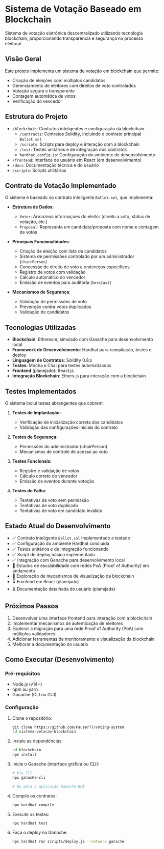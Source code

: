 # Sistema de Votação Baseado em Blockchain

Sistema de votação eletrônica descentralizado utilizando tecnologia blockchain, proporcionando transparência e segurança no processo eleitoral.

## Visão Geral

Este projeto implementa um sistema de votação em blockchain que permite:
- Criação de eleições com múltiplos candidatos
- Gerenciamento de eleitores com direitos de voto controlados
- Votação segura e transparente
- Contagem automática de votos
- Verificação do vencedor

## Estrutura do Projeto

- `/blockchain`: Contratos inteligentes e configuração da blockchain
  - `/contracts`: Contratos Solidity, incluindo o contrato principal `Ballot.sol`
  - `/scripts`: Scripts para deploy e interação com a blockchain
  - `/test`: Testes unitários e de integração dos contratos
  - `hardhat.config.js`: Configuração do ambiente de desenvolvimento
- `/frontend`: Interface de usuário em React (em desenvolvimento)
- `/docs`: Documentação técnica e do usuário
- `/scripts`: Scripts utilitários

## Contrato de Votação Implementado

O sistema é baseado no contrato inteligente `Ballot.sol`, que implementa:

- **Estrutura de Dados**:
  - `Voter`: Armazena informações do eleitor (direito a voto, status de votação, etc.)
  - `Proposal`: Representa um candidato/proposta com nome e contagem de votos

- **Principais Funcionalidades**:
  - Criação de eleição com lista de candidatos
  - Sistema de permissões controlado por um administrador (`chairPerson`)
  - Concessão de direito de voto a endereços específicos
  - Registro de votos com validação
  - Cálculo automático do vencedor
  - Emissão de eventos para auditoria (`VoteCast`)

- **Mecanismos de Segurança**:
  - Validação de permissões de voto
  - Prevenção contra votos duplicados
  - Validação de candidatos

## Tecnologias Utilizadas

- **Blockchain**: Ethereum, simulado com Ganache para desenvolvimento local
- **Framework de Desenvolvimento**: Hardhat para compilação, testes e deploy
- **Linguagem de Contratos**: Solidity 0.8.x
- **Testes**: Mocha e Chai para testes automatizados
- **Frontend** (planejado): React.js
- **Integração Blockchain**: Ethers.js para interação com a blockchain

## Testes Implementados

O sistema inclui testes abrangentes que cobrem:

1. **Testes de Implantação**:
   - Verificação de inicialização correta dos candidatos
   - Validação das configurações iniciais do contrato

2. **Testes de Segurança**:
   - Permissões do administrador (chairPerson)
   - Mecanismos de controle de acesso ao voto

3. **Testes Funcionais**:
   - Registro e validação de votos
   - Cálculo correto do vencedor
   - Emissão de eventos durante votação

4. **Testes de Falha**:
   - Tentativas de voto sem permissão
   - Tentativas de voto duplicado
   - Tentativas de voto em candidato inválido

## Estado Atual do Desenvolvimento

- ✅ Contrato inteligente `Ballot.sol` implementado e testado
- ✅ Configuração do ambiente Hardhat concluída
- ✅ Testes unitários e de integração funcionando
- ✅ Script de deploy básico implementado
- ✅ Integração com Ganache para desenvolvimento local
- 🔄 Estudos de escalabilidade com redes PoA (Proof of Authority) em andamento
- 🔄 Exploração de mecanismos de visualização da blockchain
- ⏳ Frontend em React (planejado)
- ⏳ Documentação detalhada do usuário (planejada)

## Próximos Passos

1. Desenvolver uma interface frontend para interação com a blockchain
2. Implementar mecanismos de autenticação de eleitores
3. Explorar a migração para uma rede Proof of Authority (PoA) com múltiplos validadores
4. Adicionar ferramentas de monitoramento e visualização da blockchain
5. Melhorar a documentação do usuário

## Como Executar (Desenvolvimento)

### Pré-requisitos

- Node.js (v14+)
- npm ou yarn
- Ganache (CLI ou GUI)

### Configuração

1. Clone o repositório:
   ```bash
   git clone https://github.com/Fauser77/voting-system
   cd sistema-votacao-blockchain
   ```

2. Instale as dependências:
   ```bash
   cd blockchain
   npm install
   ```

3. Inicie o Ganache (interface gráfica ou CLI):
   ```bash
   # Via CLI
   npx ganache-cli
   
   # Ou abra a aplicação Ganache GUI
   ```

4. Compile os contratos:
   ```bash
   npx hardhat compile
   ```

5. Execute os testes:
   ```bash
   npx hardhat test
   ```

6. Faça o deploy no Ganache:
   ```bash
   npx hardhat run scripts/deploy.js --network ganache
   ```
